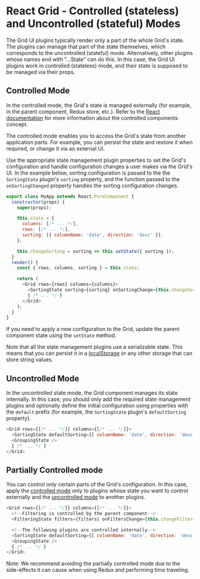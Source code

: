 # React Grid - Controlled (stateless) and Uncontrolled (stateful) Modes

The Grid UI plugins typically render only a part of the whole Grid's state. The plugins can manage that part of the state themselves, which corresponds to the uncontrolled (stateful) mode. Alternatively, other plugins whose names end with "...State" can do this. In this case, the Grid UI plugins work in controlled (stateless) mode, and their state is supposed to be managed via their props.

## Controlled Mode

In the controlled mode, the Grid's state is managed externally (for example, in the parent component, Redux store, etc.). Refer to the [React documentation](https://facebook.github.io/react/docs/forms.html#controlled-components) for more information about the controlled components concept.

The controlled mode enables you to access the Grid's state from another application parts. For example, you can persist the state and restore it when required, or change it via an external UI.

Use the appropriate state management plugin properties to set the Grid's configuration and handle configuration changes a user makes via the Grid's UI. In the example below, sorting configuration is passed to the the `SortingState` plugin's `sorting` property, and the function passed to the `onSortingChanged` property handles the sorting configuration changes.

```js
export class MyApp extends React.PureComponent {
  constructor(props) {
    super(props);

    this.state = {
      columns: [/* ... */],
      rows: [/* ... */],
      sorting: [{ columnName: 'date', direction: 'desc' }],
    };

    this.changeSorting = sorting => this.setState({ sorting });
  }
  render() {
    const { rows, columns, sorting } = this.state;

    return (
      <Grid rows={rows} columns={columns}>
        <SortingState sorting={sorting} onSortingChange={this.changeSorting} />
        { /* ... */ }
      </Grid>
    );
  }
}
```

If you need to apply a new configuration to the Grid, update the parent component state using the `setState` method.

Note that all the state management plugins use a serializable state. This means that you can persist it in a [localStorage](https://developer.mozilla.org/en/docs/Web/API/Window/localStorage) or any other storage that can store string values.

## Uncontrolled Mode

In the uncontrolled state mode, the Grid component manages its state internally. In this case, you should only add the required state management plugins and optionally define the initial configuration using properties with the `default` prefix (for example, the `SortingState` plugin's `defaultSorting` property).

```js
<Grid rows={[/* ... */]} columns={[/* ... */]}>
  <SortingState defaultSorting={[ columnName: 'date', direction: 'desc' ]} />
  <GroupingState />
  { /* ... */ }
</Grid>
```

## Partially Controlled mode

You can control only certain parts of the Grid's configuration. In this case, apply the [controlled mode](#controlled-mode) only to plugins whose state you want to control externally and the [uncontrolled mode](#uncontrolled-mode) to another plugins.

```js
<Grid rows={[/* ... */]} columns={[/* ... */]}>
  <!--Filtering is controlled by the parent component-->
  <FilteringState filters={filters} onFiltersChange={this.changeFilters}/>

  <!--The following plugins are controlled internally-->
  <SortingState defaultSorting={[ columnName: 'date', direction: 'desc' ]} />
  <GroupingState />
  { /* ... */ }
</Grid>
```

Note: We recommend avoiding the partially controlled mode due to the side-effects it can cause when using Redux and performing time traveling.

